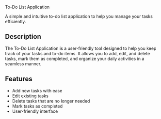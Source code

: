 To-Do List Application

A simple and intuitive to-do list application to help you manage your tasks efficiently.
## Description

The To-Do List Application is a user-friendly tool designed to help you keep track of your tasks and to-do items. It allows you to add, edit, and delete tasks, mark them as completed, and organize your daily activities in a seamless manner.

## Features

- Add new tasks with ease
- Edit existing tasks
- Delete tasks that are no longer needed
- Mark tasks as completed
- User-friendly interface
